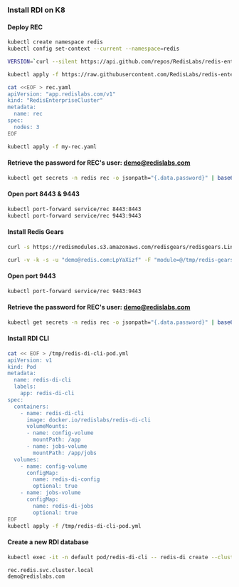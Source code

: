 ### Install RDI on K8

#### Deploy REC
```bash
kubectl create namespace redis
kubectl config set-context --current --namespace=redis

VERSION=`curl --silent https://api.github.com/repos/RedisLabs/redis-enterprise-k8s-docs/releases/latest | grep tag_name | awk -F'"' '{print $4}'`

kubectl apply -f https://raw.githubusercontent.com/RedisLabs/redis-enterprise-k8s-docs/$VERSION/bundle.yaml
```
```bash
cat <<EOF > rec.yaml
apiVersion: "app.redislabs.com/v1"
kind: "RedisEnterpriseCluster"
metadata:
  name: rec
spec:
  nodes: 3
EOF

kubectl apply -f my-rec.yaml
```


#### Retrieve the password for REC's user: demo@redislabs.com
```bash
kubectl get secrets -n redis rec -o jsonpath="{.data.password}" | base64 --decode
```


#### Open port 8443 & 9443
```bash
kubectl port-forward service/rec 8443:8443
kubectl port-forward service/rec 9443:9443
```

          
#### Install Redis Gears
```bash
curl -s https://redismodules.s3.amazonaws.com/redisgears/redisgears.Linux-ubuntu20.04-x86_64.1.2.6.zip -o /tmp/redis-gears.zip

curl -v -k -s -u "demo@redis.com:LpYaXizf" -F "module=@/tmp/redis-gears.zip" https://localhost:9443/v2/modules
```


#### Open port 9443
```bash
kubectl port-forward service/rec 9443:9443
```
   
#### Retrieve the password for REC's user: demo@redislabs.com
```bash
kubectl get secrets -n redis rec -o jsonpath="{.data.password}" | base64 --decode
```
     
    
#### Install RDI CLI
```bash
cat << EOF > /tmp/redis-di-cli-pod.yml
apiVersion: v1
kind: Pod
metadata:
  name: redis-di-cli
  labels:
    app: redis-di-cli
spec:
  containers:
    - name: redis-di-cli
      image: docker.io/redislabs/redis-di-cli
      volumeMounts:
      - name: config-volume
        mountPath: /app
      - name: jobs-volume
        mountPath: /app/jobs
  volumes:
    - name: config-volume
      configMap:
        name: redis-di-config
        optional: true
    - name: jobs-volume
      configMap:
        name: redis-di-jobs
        optional: true
EOF
kubectl apply -f /tmp/redis-di-cli-pod.yml
```


#### Create a new RDI database
```bash
kubectl exec -it -n default pod/redis-di-cli -- redis-di create --cluster-host localhost --no-configure
```
```
rec.redis.svc.cluster.local
demo@redislabs.com
```


